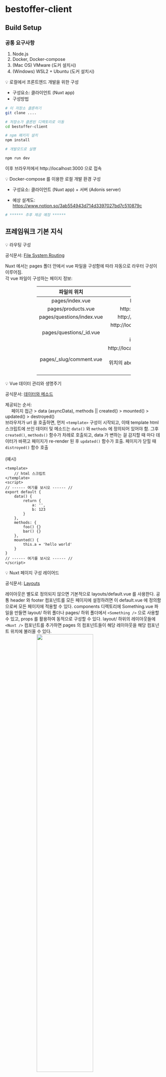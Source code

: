 # bestoffer-client

## Build Setup

### 공통 요구사항

1. Node.js
2. Docker, Docker-compose
3. (Mac OS) VMware (도커 설치시)
4. (Windows) WSL2 + Ubuntu (도커 설치시)

:bulb: 로컬에서 프론트엔드 개발을 위한 구성

- 구성요소: 클라이언트 (Nuxt app)
- 구성방법

```bash
# 이 저장소 클론하기
git clone ....

# 저장소가 클론된 디렉토리로 이동
cd bestoffer-client

# npm 패키지 설치
npm install

# 개발모드로 실행

npm run dev
```
이후 브라우저에서 http://localhost:3000 으로 접속

:bulb: Docker-compose 를 이용한 로컬 개발 환경 구성

- 구성요소: 클라이언트 (Nuxt app) + 서버 (Adonis server)

- 예상 설계도: https://www.notion.so/3ab554943d714d3397027bd7c510879c

```bash
# ****** 추후 제공 예정 ******
```

## 프레임워크 기본 지식

:bulb: 라우팅 구성

공식문서: [File System Routing](https://nuxtjs.org/docs/2.x/features/file-system-routing/)

Nuxt 에서는 pages 폴더 안에서 vue 파일을 구성함에 따라 자동으로 라우터 구성이 이루어짐. <br>
각 vue 파일이 구성하는 페이지 정보:

<table style="margin-left: 20%; width:60%; text-align:center;">
    <thead>
        <tr>
            <th style="text-align:center;">파일의 위치</th>
            <th style="text-align:center;">구성되는 URL</th>
        </tr>
    </thead>
    <tbody>
        <tr>
            <td>pages/index.vue</td>
            <td>http://localhost:3000</td>
        </tr>
        <tr>
            <td>pages/products.vue</td>
            <td>http://localhost:3000/product</td>
        </tr>
        <tr>
            <td>pages/questions/index.vue</td>
            <td>http://localhost:3000/questions</td>
        </tr>
        <tr>
            <td>pages/questions/_id.vue</td>
            <td>http://localhost:3000/questions/13 <- 주어진 수는 <br> id 파라미터로 쓸 수 있음</td>
        </tr>
        <tr>
            <td>pages/_slug/comment.vue</td>
            <td>http://localhost:3000/abc/comment.vue <- 주어진 _slug <br> 위치의 abc 는 slug 파라미터로 사용할 수 있음</td>
        </tr>
    </tbody>
</table>

:bulb: Vue 데이터 관리와 생명주기

공식문서: [데이터와 메소드](https://kr.vuejs.org/v2/guide/instance.html#%EB%8D%B0%EC%9D%B4%ED%84%B0%EC%99%80-%EB%A9%94%EC%86%8C%EB%93%9C)

제공되는 순서: <br>
&nbsp;&nbsp;&nbsp;&nbsp; 페이지 접근 > data (asyncData), methods || created() > mounted() > updated() > destroyed()
<br>
브라우저가 url 을 호출하면, 먼저 `<template>` 구성이 시작되고, 이때 template html 스크립트에 쓰인 데이터 및 메소드는 `data()` 와 `methods` 에 정의되어 있어야 함. 그후 `created()`, `methods()` 함수가 차례로 호출되고, data 가 변하는 걸 감지할 때 마다 데이터가 바뀌고 페이지가 re-render 된 후 `updated()` 함수가 호출. 페이지가 닫힐 때 `distroyed()` 함수 호출
<br>
<br>
(예시)
```vue
<template>
    // html 스크립트
</template>
<script>
// ------ 여기를 보시오 ------ //
export default {
    data() {
        return {
            a: '',
            b: 123
        }
    },
    methods: {
        foo() {}
        bar() {}
    },
    mounted() {
        this.a = 'hello world'
    }
}
// ------ 여기를 보시오 ------ //
</script>
```

:bulb: Nuxt 페이지 구성 레이어드

공식문서: [Layouts](https://nuxtjs.org/docs/2.x/directory-structure/layouts/)

레이아웃은 별도로 정의되지 않으면 기본적으로 layouts/default.vue 를 사용한다. 공통 header 와 footer 컴포넌트를 모든 페이지에 설정하려면 이 default.vue 에 정의함으로써 모든 페이지에 적용할 수 있다. components 디렉토리에 Something.vue 파일을 만들면 layout/ 하위 폴더나 pages/ 하위 폴더에서 `<Something />` 으로 사용할 수 있고, props 를 활용하여 동적으로 구성할 수 있다. layout/ 하위의 레이아웃들에 `<Nuxt />` 컴포넌트를 추가하면 pages 의 컴포넌트들이 해당 레이아웃을 해당 컴포넌트 위치에 불러올 수 있다. 
<br>
<img src="https://d33wubrfki0l68.cloudfront.net/ea81946f531a74084921fd77710afc3aca28ceb9/6a4c2/docs/2.x/views.png" style="margin-left:20%; width:60%;">
<br>

For detailed explanation on how things work, check out [Nuxt.js docs](https://nuxtjs.org).

## 작업 순서

```bash
# 1. 레포지토리를 클론한 후 develop 브랜치를 받아온다.
git checkout -t origin/develop

# 2. Develop 브랜치를 기준으로 본인 작업 브랜치를 따온다. (ex: dev-junha 혹은 dev-jk)
# (본인의 작업 브랜치는 여러개 만들어도 상관 없지만, develop 브랜치에 바로 개발하지 않도록 하는것이 좋다.)
git checkout -b dev-<yourname>

# 3. 해당 페이지 작업을 적절히 본인 작업 브랜치에 커밋하고 푸시한다.
# 4. 푸시하는 경우 본인 작업 브랜치로 푸시한다.
git add .
git commit -m "some message"
git push origin dev-<yourname>

# 5. 한 페이지 혹은 적당한 분량의 작업이 끝났으면 develop 브랜치로 pull request (PR)를 생성한다.
# 6. 팀원들의 코드 리뷰 후 해당 브랜치를 develop 으로 머지한다.
# 7. 머지가 완료되면 로컬에서 develop 브랜치와 본인의 작업 브랜치에 pull 한다.
git pull origin develop

# 8. 실제 서비스를 위해 develop 브랜치를 master로 머지하면, 자동으로 배포가 가능하다. 😎
```

## 예제 설명

- 빌드를 성공적으로 마치면 http://localhost:3000 으로 접속한 후 상단 헤더의 Elements 를 클릭하면 /elements 페이지로 이동합니다.
- elements 페이지는 v-for 예시와 v-if 예시를 포함합니다.
- 페이지를 이루는 구성요소는 Header, Page Body, Footer 로 구성되어 있고, Header와 Footer는 컴포넌트로 구성되어 components/ 디렉토리에서 찾을 수 있으며, layouts/default.vue 에 추가되어 모든 페이지에 기본으로 적용됩니다.
- pages/elements.vue 는 페이지 디렉토리 내 파일 위치로 생성된 자동 라우트를 가지기 때문에 http://localhost:3000/elements 으로 접근이 가능합니다.
- elements.vue 의 `<script>` 테그에서 vue의 기본 구성요소인 data, methods, mounted 의 사용법을 확인할 수 있습니다.
- 크롬 브라우저의 개발자 도구를 이용해 콘솔 메세지를 확인할 수 있습니다.

---
### TEAM OAKS 콜라보레이션 [Notion 바로가기](https://www.notion.so/Collaboration-22c1188040124b10a4edeed2557a731f)
